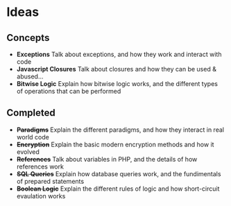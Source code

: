 Ideas
=====

## Concepts
* **Exceptions**
    Talk about exceptions, and how they work and interact with code
* **Javascript Closures**
    Talk about closures and how they can be used & abused...
* **Bitwise Logic**
    Explain how bitwise logic works, and the different types of operations that can be performed


## Completed

* ~~**Paradigms**~~ 
    Explain the different paradigms, and how they interact in real world code
* ~~**Encryption**~~
    Explain the basic modern encryption methods and how it evolved
* ~~**References**~~
    Talk about variables in PHP, and the details of how references work
* ~~**SQL Queries**~~
    Explain how database queries work, and the fundimentals of prepared statements
* ~~**Boolean Logic**~~
    Explain the different rules of logic and how short-circuit evaulation works

